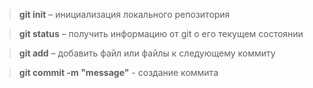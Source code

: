 > **git init** – инициализация локального репозитория

> **git status** – получить информацию от git о его текущем состоянии

> **git add** – добавить файл или файлы к следующему коммиту

> **git commit -m "message"** - создание коммита